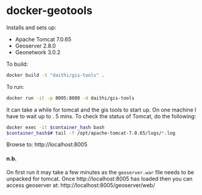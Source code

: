 # docker-geotools 

Installs and sets up:
 - Apache Tomcat 7.0.65
 - Geoserver 2.8.0
 - Geonetwork 3.0.2

To build:
```bash
docker build -t "daithi/gis-tools" .
```

To run:
```bash
docker run -it -p 8005:8080 -d daithi/gis-tools
```
It can take a while for tomcat and the gis tools to start up. On one machine I
have to wait up to .
5 mins. To check the status of Tomcat, do the following:
```bash
docker exec -it $container_hash bash
$container_hash$# tail -f /opt/apache-tomcat-7.0.65/logs/*.log
```
Browse to: http://localhost:8005

#### n.b.
On first run it may take a few minutes as the `geoserver.war` file needs to be
unpacked for tomcat. Once http://localhost:8005 has loaded then you can access
geoserver at: http://localhost:8005/geoserver/web/
